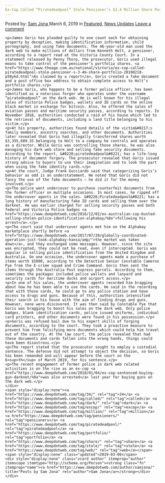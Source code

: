 ```yaml
---
Ex-Cop Called “Piratedeadpool” Stole Pensioner’s $3.4 Million Share Portfolio Using Dark Web
---
```

<article class="post-listing post-28529 post type-post status-publish format-standard has-post-thumbnail hentry  tag-4689 tag-called tag-dark tag-excop tag-million tag-pensioners tag-piratedeadpool tag-portfolio tag-share tag-stole tag-web">
    <div class="post-inner">
        <span>Posted by: <a href="https://www.deepdotweb.com/author/samjona/" title="">Sam Jona </a></span>
    <span>March 6, 2019</span>
    <span>in <a href="https://www.deepdotweb.com/category/deepdot-news/" rel="category tag">Featured</a>, <a href="https://www.deepdotweb.com/category/news-updates/" rel="category tag">News Updates</a></span>
    <span><a href="https://www.deepdotweb.com/2019/03/06/ex-cop-called-piratedeadpool-stole-pensioners-3-4-million-share-portfolio-using-dark-web/#respond">Leave a comment</a></span>
    </p>
    <div class="clear"></div>
    
    <p>James Goris has pleaded guilty to one count each for obtaining property by deception, making identification information, child pornography, and using fake documents. The 46-year-old man used the dark web to make millions of dollars from Kenneth Holt, a pensioner, according to a report read at the Victoria County Court. In a statement released by Penny Thorp, the prosecutor, Goris used illegal means to take control of the pensioner’s portfolio shares. <a href="https://www.theage.com.au/national/victoria/ex-cop-called-piratedeadpool-stole-pensioner-s-3-4m-share-portfolio-20190218-p50ykd.html">As claimed by a report</a>, Goris created a fake document and a post office box address to obtain complete access to Holt’s portfolio shares.</p>
    <p>James Goris, who happens to be a former police officer, has been identified as a notorious forger who operates under the username “piratedeadpool” on the dark web. He is well known for his illegal sales of Victoria Police badges, wallets and ID cards on the online black market in exchange for bitcoin. Also, he offered the sales of aviation passes and maritime security passes, according to reports. In November 2016, authorities conducted a raid of his house which led to the retrieval of documents, including a land title belonging to his victim.</p>
    <p>At his property, authorities found details of the victim&#8217;s family members, ancestry searches, and other documents. Authorities later revealed that Goris had illegally transferred shares worth $3,355,609.35 belonging to Holt to a company he controls and operates as a director. While Goris was controlling those shares, he was also managing his dark web store and selling fake security documents. According to the report, &#8220;piratedeadpool&#8221; has a life-long history of document forgery. The prosecutor revealed that Goris issued strong advice to buyers to use their imagination and to look the part when using the fake identity cards.</p>
    <p>At the court, Judge Frank Gucciardo said that categorizing Goris’s behavior as odd is an understatement. He noted that Goris did not fancy the use of the fake documents – he did it for the money involved.</p>
    <p>The police went undercover to purchase counterfeit documents from the former officer on multiple occasions. In most cases, he ripped off the undercover agents in the sales. &#8220;Piratedeadpool&#8221; has a long history of manufacturing fake ID cards and selling them over the darknet. He was earlier charged for selling security passes and both federal and Victoria Police badges <a href="https://www.deepdotweb.com/2016/12/02/ex-australian-cop-busted-selling-stolen-police-identification-alphabay/%0a">following his arrest</a>.</p>
    <p>The court said that undercover agents met him on the Alphabay marketplace shortly before <a href="https://www.deepdotweb.com/2017/07/20/globally-coordinated-operation-just-took-alphabay-hansa/amp/">the market was taken down</a>, and they exchanged some messages. However, since the site was encrypted, they could not be read, even if intercepted. Goris was popular in selling police identification from the United Kingdom and Australia. On one occasion, the undercover agents made a purchase of items worth $5000, according to the Detective Senior Constable Cameron Pye from the E-crime squad and Crime Command. Goris then sent the items through the Australia Post express parcels. According to them, sometimes the packages included police wallets and lanyard and security cards for maritime docks and airport access.</p>
    <p>In one of his sales, the undercover agents recorded him bragging about how he has been able to use the cards. He said in the recording that with those cards, he could go to any police station and have access to drugs and guns. Because of this, authorities intensified their search in his house with the aim of finding drugs and guns. However, none were discovered. It was then said by Constable Pye that Goris was bragging to boost his sales on the dark web. Only police badges, blank identification cards, police issued uniforms, individual card printers, and other documents were found in his possession.</p>
    <p>Goris was refused bail due to his expert skills of forging documents, according to the court. They took a proactive measure to prevent him from falsifying more documents which could help him travel out of the country. At the law court, the police revealed that had these documents and cards fallen into the wrong hands, things could have been disastrous.</p>
    <p>The report stated that the prosecutor sought to employ a custodial sentence. The defense did not attempt to object the decision, so Goris has been remanded and will appear before the court on the 6<sup>th</sup> of March 2019, for his sentence.</p>
    <p>The recent engagement of former police in dark web related activities is on the rise as an ex-cop <a href="https://www.deepdotweb.com/2018/01/04/ex-cop-sentenced-buying-gun-darknet/%0a">was also arrested</a> last year for buying guns on the dark web.</p>
    </div>
    <span style="display:none"><a href="https://www.deepdotweb.com/tag/34/" rel="tag">34</a> <a href="https://www.deepdotweb.com/tag/called/" rel="tag">called</a> <a href="https://www.deepdotweb.com/tag/dark/" rel="tag">dark</a> <a href="https://www.deepdotweb.com/tag/excop/" rel="tag">excop</a> <a href="https://www.deepdotweb.com/tag/million/" rel="tag">million</a> <a href="https://www.deepdotweb.com/tag/pensioners/" rel="tag">pensioners</a> <a href="https://www.deepdotweb.com/tag/piratedeadpool/" rel="tag">piratedeadpool</a> <a href="https://www.deepdotweb.com/tag/portfolio/" rel="tag">portfolio</a> <a href="https://www.deepdotweb.com/tag/share/" rel="tag">share</a> <a href="https://www.deepdotweb.com/tag/stole/" rel="tag">stole</a> <a href="https://www.deepdotweb.com/tag/web/" rel="tag">web</a></span> <span style="display:none" class="updated">2019-03-06</span>
    <div style="display:none" class="vcard author" itemprop="author" itemscope itemtype="http://schema.org/Person"><strong class="fn" itemprop="name"><a href="https://www.deepdotweb.com/author/samjona/" title="Posts by Sam Jona" rel="author">Sam Jona</a></strong></div>
    </div>
</article>

